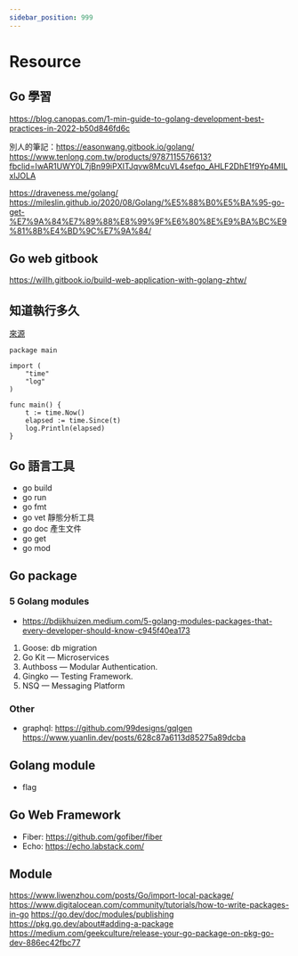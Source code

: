 ```yaml
---
sidebar_position: 999
---
```

# Resource

## Go 學習
https://blog.canopas.com/1-min-guide-to-golang-development-best-practices-in-2022-b50d846fd6c

別人的筆記：https://easonwang.gitbook.io/golang/
https://www.tenlong.com.tw/products/9787115576613?fbclid=IwAR1UWY0L7jBn99iPXITJqvw8McuVL4sefqo_AHLF2DhE1f9Yp4MILxlJOLA

https://draveness.me/golang/
https://mileslin.github.io/2020/08/Golang/%E5%88%B0%E5%BA%95-go-get-%E7%9A%84%E7%89%88%E8%99%9F%E6%80%8E%E9%BA%BC%E9%81%8B%E4%BD%9C%E7%9A%84/

## Go web gitbook
https://willh.gitbook.io/build-web-application-with-golang-zhtw/

## 知道執行多久
[來源](https://blog.csdn.net/lanyang123456/article/details/79178956)
```go=
package main

import (
	"time"
    "log"
)

func main() {
	t := time.Now()
	elapsed := time.Since(t)
	log.Println(elapsed)
}
```

## Go 語言工具
- go build
- go run
- go fmt
- go vet 靜態分析工具
- go doc 產生文件
- go get
- go mod

## Go package
### 5 Golang modules
- https://bdijkhuizen.medium.com/5-golang-modules-packages-that-every-developer-should-know-c945f40ea173
1. Goose: db migration
2. Go Kit — Microservices
3. Authboss — Modular Authentication.
4. Gingko — Testing Framework.
5. NSQ — Messaging Platform

### Other
- graphql: https://github.com/99designs/gqlgen
https://www.yuanlin.dev/posts/628c87a6113d85275a89dcba

## Golang module
- flag


## Go Web Framework
- Fiber: https://github.com/gofiber/fiber
- Echo: https://echo.labstack.com/

## Module
https://www.liwenzhou.com/posts/Go/import-local-package/
https://www.digitalocean.com/community/tutorials/how-to-write-packages-in-go
https://go.dev/doc/modules/publishing
https://pkg.go.dev/about#adding-a-package
https://medium.com/geekculture/release-your-go-package-on-pkg-go-dev-886ec42fbc77
